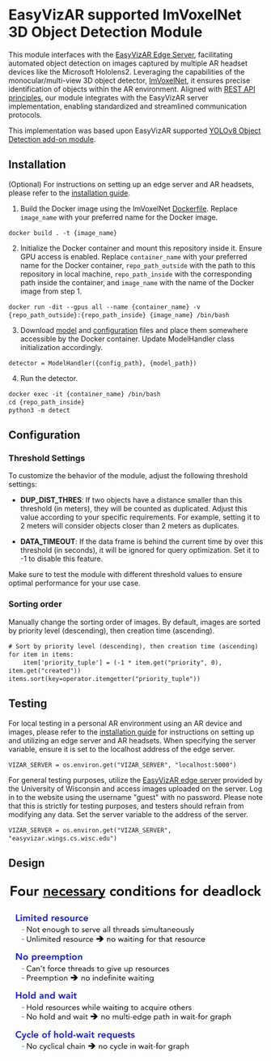 # EasyVizAR supported ImVoxelNet 3D Object Detection Module

This module interfaces with the [EasyVizAR Edge Server](https://github.com/EasyVizAR/edge-server), facilitating automated object detection on images captured by multiple AR headset devices like the Microsoft Hololens2. Leveraging the capabilities of the monocular/multi-view 3D object detector, [ImVoxelNet](https://github.com/SamsungLabs/imvoxelnet), it ensures precise identification of objects within the AR environment. Aligned with [REST API principles](https://learn.microsoft.com/en-us/azure/architecture/best-practices/api-design), our module integrates with the EasyVizAR server implementation, enabling standardized and streamlined communication protocols.

This implementation was based upon EasyVizAR supported [YOLOv8 Object Detection add-on module](https://github.com/EasyVizAR/detect).

## Installation

(Optional) For instructions on setting up an edge server and AR headsets, please refer to the [installation guide](https://easyvizar.github.io/installation.html).

1. Build the Docker image using the ImVoxelNet [Dockerfile](https://github.com/SamsungLabs/imvoxelnet/blob/master/docker/Dockerfile). Replace `image_name` with your preferred name for the Docker image.

```console
docker build . -t {image_name}
```

2. Initialize the Docker container and mount this repository inside it. Ensure GPU access is enabled. Replace `container_name` with your preferred name for the Docker container, `repo_path_outside` with the path to this repository in local machine, `repo_path_inside` with the corresponding path inside the container, and `image_name` with the name of the Docker image from step 1.

```console
docker run -dit --gpus all --name {container_name} -v {repo_path_outside}:{repo_path_inside} {image_name} /bin/bash
```

3. Download [model](https://github.com/saic-vul/imvoxelnet/releases/download/v1.2/20211007_105247.pth) and [configuration](https://github.com/SamsungLabs/imvoxelnet/blob/master/configs/imvoxelnet/imvoxelnet_total_sunrgbd_fast.py) files and place them somewhere accessible by the Docker container. Update ModelHandler class initialization accordingly.

```console
detector = ModelHandler({config_path}, {model_path})
```

4. Run the detector.

```console
docker exec -it {container_name} /bin/bash
cd {repo_path_inside}
python3 -m detect
```

## Configuration

### Threshold Settings

To customize the behavior of the module, adjust the following threshold settings:

- **DUP_DIST_THRES**: If two objects have a distance smaller than this threshold (in meters), they will be counted as duplicated. Adjust this value according to your specific requirements. For example, setting it to 2 meters will consider objects closer than 2 meters as duplicates.

- **DATA_TIMEOUT**: If the data frame is behind the current time by over this threshold (in seconds), it will be ignored for query optimization. Set it to -1 to disable this feature.

Make sure to test the module with different threshold values to ensure optimal performance for your use case.

### Sorting order

Manually change the sorting order of images. By default, images are sorted by priority level (descending), then creation time (ascending). 

```console
# Sort by priority level (descending), then creation time (ascending)
for item in items:
    item['priority_tuple'] = (-1 * item.get("priority", 0), item.get("created"))
items.sort(key=operator.itemgetter("priority_tuple"))
```

## Testing

For local testing in a personal AR environment using an AR device and images, please refer to the [installation guide](https://easyvizar.github.io/installation.html) for instructions on setting up and utilizing an edge server and AR headsets. When specifying the server variable, ensure it is set to the localhost address of the edge server.

```console
VIZAR_SERVER = os.environ.get("VIZAR_SERVER", "localhost:5000")
```

For general testing purposes, utilize the [EasyVizAR edge server](https://easyvizar.wings.cs.wisc.edu/) provided by the University of Wisconsin and access images uploaded on the server. Log in to the website using the username "guest" with no password. Please note that this is strictly for testing purposes, and testers should refrain from modifying any data. Set the server variable to the address of the server.

```console
VIZAR_SERVER = os.environ.get("VIZAR_SERVER", "easyvizar.wings.cs.wisc.edu")
```

## Design

![Design flowchart](./flowchart.png)
